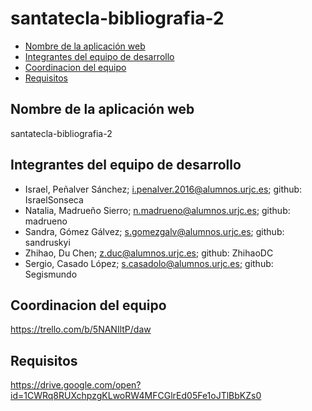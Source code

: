 # santatecla-bibliografia-2

  - [Nombre de la aplicación web](#nombre-de-la-aplicación-web)
  - [Integrantes del equipo de desarrollo](#integrantes-del-equipo-de-desarrollo)
  - [Coordinacion del equipo](#coordinacion-del-equipo)
  - [Requisitos](#requisitos)

## Nombre de la aplicación web ##

santatecla-bibliografia-2

## Integrantes del equipo de desarrollo ##

  * Israel, Peñalver Sánchez; i.penalver.2016@alumnos.urjc.es; github: IsraelSonseca
  * Natalia, Madrueño Sierro; n.madrueno@alumnos.urjc.es; github: madrueno
  * Sandra, Gómez Gálvez; s.gomezgalv@alumnos.urjc.es; github: sandruskyi
  * Zhihao, Du Chen; z.duc@alumnos.urjc.es; github: ZhihaoDC
  * Sergio, Casado López; s.casadolo@alumnos.urjc.es; github: Segismundo

## Coordinacion del equipo ##

https://trello.com/b/5NANIltP/daw

## Requisitos ##

https://drive.google.com/open?id=1CWRq8RUXchpzgKLwoRW4MFCGlrEd05Fe1oJTlBbKZs0
